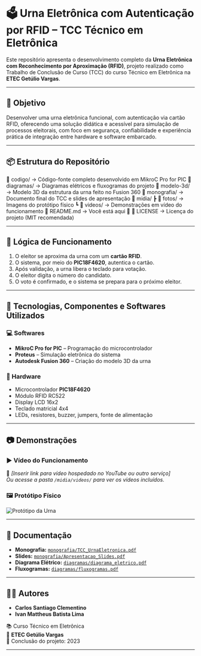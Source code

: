 # 🗳️ Urna Eletrônica com Autenticação por RFID – TCC Técnico em Eletrônica

Este repositório apresenta o desenvolvimento completo da **Urna Eletrônica com Reconhecimento por Aproximação (RFID)**, projeto realizado como Trabalho de Conclusão de Curso (TCC) do curso Técnico em Eletrônica na **ETEC Getúlio Vargas**.

---

## 🎯 Objetivo

Desenvolver uma urna eletrônica funcional, com autenticação via cartão RFID, oferecendo uma solução didática e acessível para simulação de processos eleitorais, com foco em segurança, confiabilidade e experiência prática de integração entre hardware e software embarcado.

---

## 📦 Estrutura do Repositório

📁 codigo/ 
  → Código-fonte completo desenvolvido em MikroC Pro for PIC 
📁 diagramas/ 
  → Diagramas elétricos e fluxogramas do projeto 
📁 modelo-3d/ 
  → Modelo 3D da estrutura da urna feito no Fusion 360 
📁 monografia/ 
  → Documento final do TCC e slides de apresentação 
📁 midia/ 
  ┣ 📁 fotos/ 
      → Imagens do protótipo físico 
  ┗ 📁 videos/ 
      → Demonstrações em vídeo do funcionamento 📄 README.md → Você está aqui 🙂 📄 LICENSE → Licença do projeto (MIT recomendada)


---

## 🧠 Lógica de Funcionamento

1. O eleitor se aproxima da urna com um **cartão RFID**.
2. O sistema, por meio do **PIC18F4620**, autentica o cartão.
3. Após validação, a urna libera o teclado para votação.
4. O eleitor digita o número do candidato.
5. O voto é confirmado, e o sistema se prepara para o próximo eleitor.

---

## 🔧 Tecnologias, Componentes e Softwares Utilizados

### 💻 Softwares
- **MikroC Pro for PIC** – Programação do microcontrolador
- **Proteus** – Simulação eletrônica do sistema
- **Autodesk Fusion 360** – Criação do modelo 3D da urna

### 🔩 Hardware
- Microcontrolador **PIC18F4620**
- Módulo RFID RC522
- Display LCD 16x2
- Teclado matricial 4x4
- LEDs, resistores, buzzer, jumpers, fonte de alimentação

---

## 📷 Demonstrações

### ▶️ Vídeo do Funcionamento
🔗 *[Inserir link para vídeo hospedado no YouTube ou outro serviço]*  
*Ou acesse a pasta `/midia/videos/` para ver os vídeos incluídos.*

### 🖼️ Protótipo Físico

![Protótipo da Urna](midia/fotos/prototipo.jpg)

---

## 📄 Documentação

- **Monografia:** [`monografia/TCC_UrnaEletronica.pdf`](monografia/TCC_UrnaEletronica.pdf)
- **Slides:** [`monografia/Apresentacao_Slides.pdf`](monografia/Apresentacao_Slides.pdf)
- **Diagrama Elétrico:** [`diagramas/diagrama_eletrico.pdf`](diagramas/diagrama_eletrico.pdf)
- **Fluxogramas:** [`diagramas/fluxogramas.pdf`](diagramas/fluxogramas.pdf)

---

## 👨‍💻 Autores

- **Carlos Santiago Clementino**
- **Ivan Mattheus Batista Lima**

📚 Curso Técnico em Eletrônica  
🏫 **ETEC Getúlio Vargas**  
📆 Conclusão do projeto: 2023

---
